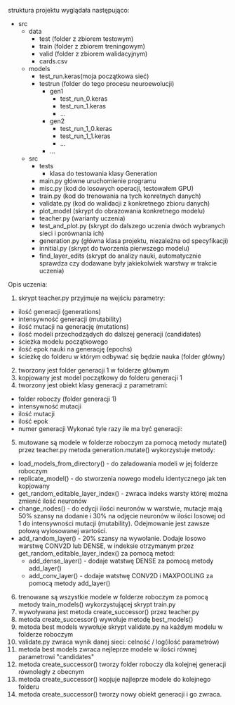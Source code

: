 struktura projektu wyglądała następująco:
- src
  - data
    - test (folder z zbiorem testowym)
    - train (folder z zbiorem treningowym)
    - valid (folder z zbiorem walidacyjnym)
    - cards.csv
  - models
    - test_run.keras(moja początkowa sieć)
    - testrun (folder do tego procesu neuroewolucji)
      - gen1
        - test_run_0.keras
        - test_run_1.keras
        - ...
      - gen2
        - test_run_1_0.keras
        - test_run_1_1.keras
        - ...
      - ...
  - src
      - tests
        - klasa do testowania klasy Generation
      - main.py główne uruchomienie programu
      - misc.py (kod do losowych operacji, testowałem GPU)
      - train.py (kod do trenowania na tych konretnych danych)
      - validate.py (kod do walidacji z konkretnego zbioru danych)
      - plot_model (skrypt do obrazowania konkretnego modelu)
      - teacher.py (warianty uczenia)
      - test_and_plot.py (skrypt do dalszego uczenia dwóch wybranych sieci i porównania ich)
      - generation.py (główna klasa projektu, niezależna od specyfikacji)
      - innitial.py (skrypt do tworzenia pierwszego modelu)
      - find_layer_edits (skrypt do analizy nauki, automatycznie sprawdza czy dodawane były jakiekolwiek warstwy w trakcie uczenia)

Opis uczenia:
1. skrypt teacher.py przyjmuje na wejściu parametry:
  - ilość generacji (generations)
  - intensywność generacji (mutability)
  - ilość mutacji na generację (mutations)
  - ilość modeli przechodządych do dalszej generacji (candidates)
  - ścieżka modelu początkowego
  - ilość epok nauki na generację (epochs)
  - ścieżkę do folderu w którym odbywać się będzie nauka (folder główny)
2. tworzony jest folder generacji 1 w folderze głównym
3. kopjowany jest model początkowy do folderu generacji 1
4. tworzony jest obiekt klasy generacji z parametrami:
  - folder roboczy (folder generacji 1)
  - intensywność mutacji
  - ilość mutacji
  - ilość epok
  - numer generacji
Wykonać tyle razy ile ma być generacji:
5. mutowane są modele w folderze roboczym za pomocą metody mutate() przez teacher.py
metoda generation.mutate() wykorzystuje metody:
  - load_models_from_directory() - do załadowania modeli w jej folderze roboczym
  - replicate_model() - do stworzenia nowego modelu identycznego jak ten kopjowany
  - get_random_editable_layer_index() - zwraca indeks warsty której można zmienić ilość neuronów
  - change_nodes() - do edycji ilości neuronów w warstwie, mutacje mają 50% szansy na dodanie i 30% na odjęcie neuronów w ilości losowej od 1 do intensywności mutacji (mutability). Odejmowanie jest zawsze połową wylosowanej wartości.
  - add_random_layer() - 20% szansy na wywołanie. Dodaje losowo warstwę CONV2D lub DENSE, w indeksie otrzymanym przez get_random_editable_layer_index() za pomocą metod:
    - add_dense_layer() - dodaje watstwę DENSE za pomocą metody add_layer()
    - add_conv_layer() - dodaje watstwę CONV2D i MAXPOOLING za pomocą metody add_layer()
6. trenowane są wszystkie modele w folderze roboczym za pomocą metody train_models() wykorzystującej skrypt train.py
7. wywoływana jest metoda create_successor() przez teacher.py
8. metoda create_successor() wywołuje metodę best_models()
  9. metoda best models wywołuje skrypt validate.py na każdym modelu w folderze roboczym
  10. validate.py zwraca wynik danej sieci: celność / log(ilość parametrów)
  11. metoda best models zwraca nejleprze modele w ilości równej parametrowi "candidates"
12. metoda create_successor() tworzy folder roboczy dla kolejnej generacji równoległy z obecnym
13. metoda create_successor() kopjuje najleprze modele do kolejnego folderu
14. metoda create_successor() tworzy nowy obiekt generacji i go zwraca.

